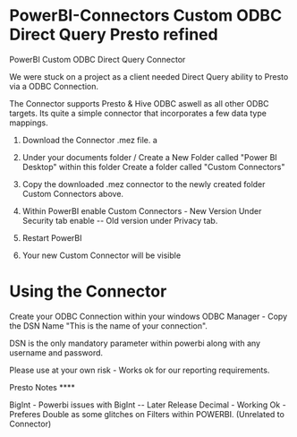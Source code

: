 # PowerBI-Connectors Custom ODBC Direct Query Presto refined
PowerBI Custom ODBC Direct Query Connector


We were stuck on a project as a client needed Direct Query ability to Presto via a ODBC Connection.

The Connector supports Presto & Hive ODBC aswell as all other ODBC targets. Its quite a simple connector that incorporates a few data type mappings.

1. Download the Connector .mez file.
a
2. Under your documents folder / Create a New Folder called "Power BI Desktop" within this folder Create a folder called "Custom Connectors"

3. Copy the downloaded .mez connector to the newly created folder Custom Connectors above.

4. Within PowerBI enable Custom Connectors - New Version Under Security tab enable -- Old version under Privacy tab.

5. Restart PowerBI 

6. Your new Custom Connector will be visible


# Using the Connector

Create your ODBC Connection within your windows ODBC Manager - Copy the DSN Name "This is the name of your connection".

DSN is the only mandatory parameter within powerbi along with any username and password.

Please use at your own risk - Works ok for our reporting requirements.

Presto Notes ****

BigInt - Powerbi issues with BigInt -- Later Release
Decimal - Working Ok - Preferes Double as some glitches on Filters within POWERBI. (Unrelated to Connector)


